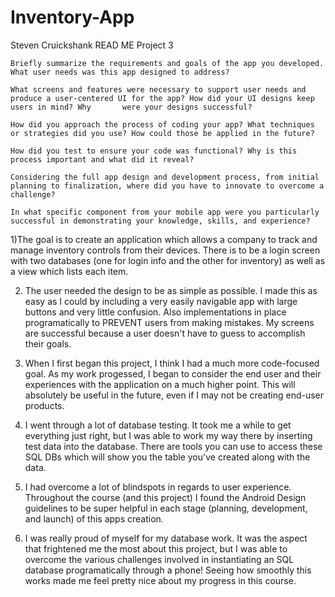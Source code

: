# Inventory-App
Steven Cruickshank
READ ME Project 3


    Briefly summarize the requirements and goals of the app you developed. What user needs was this app designed to address?
    
    What screens and features were necessary to support user needs and produce a user-centered UI for the app? How did your UI designs keep users in mind? Why       were your designs successful?
    
    How did you approach the process of coding your app? What techniques or strategies did you use? How could those be applied in the future?
    
    How did you test to ensure your code was functional? Why is this process important and what did it reveal?
    
    Considering the full app design and development process, from initial planning to finalization, where did you have to innovate to overcome a challenge?
    
    In what specific component from your mobile app were you particularly successful in demonstrating your knowledge, skills, and experience?



1)The goal is to create an application which allows a company to track and manage inventory controls from their devices. There is to be a login screen with two databases (one for login info and the other for inventory) as well as a view which lists each item. 

2) The user needed the design to be as simple as possible. I made this as easy as I could by including a very easily navigable app with large buttons and very little confusion. Also implementations in place programatically to PREVENT users from making mistakes. My screens are successful because a user doesn't have to guess to accomplish their goals.

3) When I first began this project, I think I had a much more code-focused goal. As my work progessed, I began to consider the end user and their experiences with the application on a much higher point. This will absolutely be useful in the future, even if I may not be creating end-user products.

4) I went through a lot of database testing. It took me a while to get everything just right, but I was able to work my way there by inserting test data into the database. There are tools you can use to access these SQL DBs which will show you the table you've created along with the data. 

5) I had overcome a lot of blindspots in regards to user experience. Throughout the course (and this project) I found the Android Design guidelines to be super helpful in each stage (planning, development, and launch) of this apps creation. 

6) I was really proud of myself for my database work. It was the aspect that frightened me the most about this project, but I was able to overcome the various challenges involved in instantiating an SQL database programatically through a phone! Seeing how smoothly this works made me feel pretty nice about my progress in this course.
